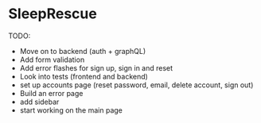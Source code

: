 # SleepRescue

TODO:
- Move on to backend (auth + graphQL)
- Add form validation
- Add error flashes for sign up, sign in and reset
- Look into tests (frontend and backend)
- set up accounts page (reset password, email, delete account, sign out)
- Build an error page
- add sidebar
- start working on the main page
